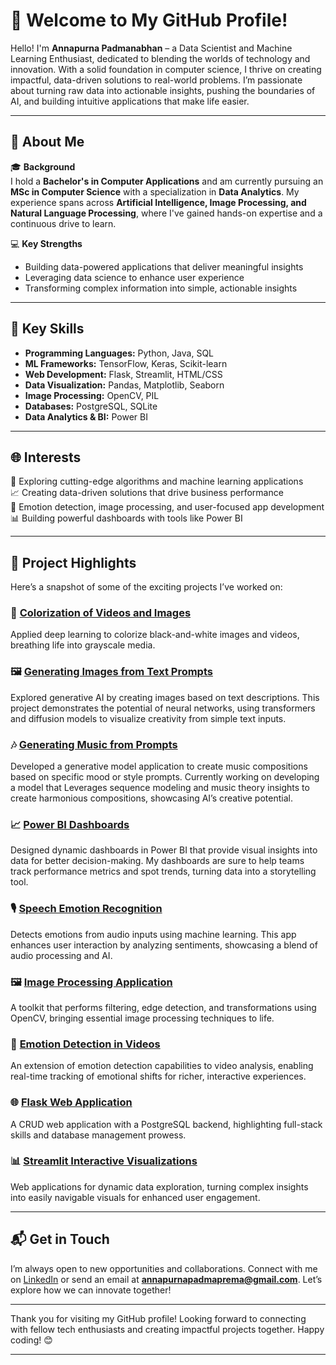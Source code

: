 
# 👋 Welcome to My GitHub Profile!

Hello! I'm **Annapurna Padmanabhan** – a Data Scientist and Machine Learning Enthusiast, dedicated to blending the worlds of technology and innovation. With a solid foundation in computer science, I thrive on creating impactful, data-driven solutions to real-world problems. I’m passionate about turning raw data into actionable insights, pushing the boundaries of AI, and building intuitive applications that make life easier.

---

## 🌟 About Me

🎓 **Background**  
I hold a **Bachelor's in Computer Applications** and am currently pursuing an **MSc in Computer Science** with a specialization in **Data Analytics**. My experience spans across **Artificial Intelligence, Image Processing, and Natural Language Processing**, where I've gained hands-on expertise and a continuous drive to learn.

💻 **Key Strengths**  
- Building data-powered applications that deliver meaningful insights
- Leveraging data science to enhance user experience
- Transforming complex information into simple, actionable insights

---

## 🔑 Key Skills

- **Programming Languages:** Python, Java, SQL
- **ML Frameworks:** TensorFlow, Keras, Scikit-learn
- **Web Development:** Flask, Streamlit, HTML/CSS
- **Data Visualization:** Pandas, Matplotlib, Seaborn
- **Image Processing:** OpenCV, PIL
- **Databases:** PostgreSQL, SQLite
- **Data Analytics & BI:** Power BI

---

## 🌐 Interests

🚀 Exploring cutting-edge algorithms and machine learning applications  
📈 Creating data-driven solutions that drive business performance  
🎥 Emotion detection, image processing, and user-focused app development  
📊 Building powerful dashboards with tools like Power BI  

---

## 📂 Project Highlights

Here’s a snapshot of some of the exciting projects I’ve worked on:

### 🎨 **[Colorization of Videos and Images](#)**
Applied deep learning to colorize black-and-white images and videos, breathing life into grayscale media. 

### 🖼️ **[Generating Images from Text Prompts](#)**
Explored generative AI by creating images based on text descriptions. This project demonstrates the potential of neural networks, using transformers and diffusion models to visualize creativity from simple text inputs.

### 🎶 **[Generating Music from Prompts](#)**
Developed a generative model application to create music compositions based on specific mood or style prompts. Currently working on developing a model that Leverages sequence modeling and music theory insights to create harmonious compositions, showcasing AI’s creative potential.

### 📈 **[Power BI Dashboards](#)**
Designed dynamic dashboards in Power BI that provide visual insights into data for better decision-making. My dashboards are sure to help teams track performance metrics and spot trends, turning data into a storytelling tool.

### 🎙️ **[Speech Emotion Recognition](#)**
Detects emotions from audio inputs using machine learning. This app enhances user interaction by analyzing sentiments, showcasing a blend of audio processing and AI.

### 🖼️ **[Image Processing Application](#)**
A toolkit that performs filtering, edge detection, and transformations using OpenCV, bringing essential image processing techniques to life.

### 🎥 **[Emotion Detection in Videos](#)**
An extension of emotion detection capabilities to video analysis, enabling real-time tracking of emotional shifts for richer, interactive experiences.

### 🌐 **[Flask Web Application](#)**
A CRUD web application with a PostgreSQL backend, highlighting full-stack skills and database management prowess.

### 📊 **[Streamlit Interactive Visualizations](#)**
Web applications for dynamic data exploration, turning complex insights into easily navigable visuals for enhanced user engagement.

---

## 📬 Get in Touch

I’m always open to new opportunities and collaborations. Connect with me on [LinkedIn](https://www.linkedin.com/in/annapurnapadmanabhan) or send an email at **annapurnapadmaprema@gmail.com**. Let’s explore how we can innovate together!

---

Thank you for visiting my GitHub profile! Looking forward to connecting with fellow tech enthusiasts and creating impactful projects together. Happy coding! 😊

---
